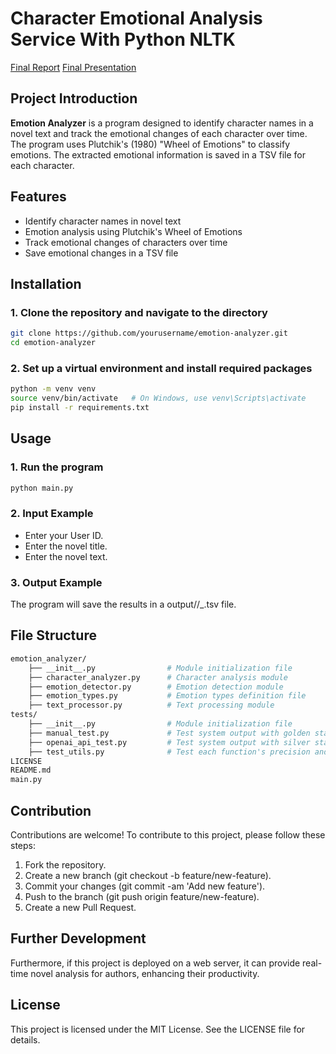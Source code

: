 # Character Emotional Analysis Service With Python NLTK
[Final Report](https://github.com/71c1nw00n/Character-Emotional-Analysis-Service-With-Python-NLTK/blob/main/Final%20Report_Character%20Emotional%20Analysis%20Service%20with%20Python%20NLTK.pdf)
[Final Presentation](https://github.com/71c1nw00n/Character-Emotional-Analysis-Service-With-Python-NLTK/blob/main/Final%20presentation_NLTK.pptx)

## Project Introduction

**Emotion Analyzer** is a program designed to identify character names in a novel text and track the emotional changes of each character over time. The program uses Plutchik's (1980) "Wheel of Emotions" to classify emotions. The extracted emotional information is saved in a TSV file for each character.

## Features

- Identify character names in novel text
- Emotion analysis using Plutchik's Wheel of Emotions
- Track emotional changes of characters over time
- Save emotional changes in a TSV file

## Installation

### 1. Clone the repository and navigate to the directory

```bash
git clone https://github.com/yourusername/emotion-analyzer.git
cd emotion-analyzer
```

### 2. Set up a virtual environment and install required packages

```bash
python -m venv venv
source venv/bin/activate   # On Windows, use venv\Scripts\activate
pip install -r requirements.txt
```

## Usage

### 1. Run the program
```bash
python main.py
```

### 2. Input Example

- Enter your User ID.
- Enter the novel title.
- Enter the novel text.

### 3. Output Example

The program will save the results in a output/<User ID>/<novel title>_<date>.tsv file.


## File Structure

```bash
emotion_analyzer/
    ├── __init__.py                # Module initialization file
    ├── character_analyzer.py      # Character analysis module
    ├── emotion_detector.py        # Emotion detection module
    ├── emotion_types.py           # Emotion types definition file
    ├── text_processor.py          # Text processing module
tests/
    ├── __init__.py                # Module initialization file
    ├── manual_test.py             # Test system output with golden standard
    ├── openai_api_test.py         # Test system output with silver standard
    ├── test_utils.py              # Test each function's precision and recall
LICENSE
README.md
main.py
```


## Contribution
Contributions are welcome! To contribute to this project, please follow these steps:

1. Fork the repository.
2. Create a new branch (git checkout -b feature/new-feature).
3. Commit your changes (git commit -am 'Add new feature').
4. Push to the branch (git push origin feature/new-feature).
5. Create a new Pull Request.

## Further Development
Furthermore, if this project is deployed on a web server, it can provide real-time novel analysis for authors, enhancing their productivity.

## License
This project is licensed under the MIT License. See the LICENSE file for details.
